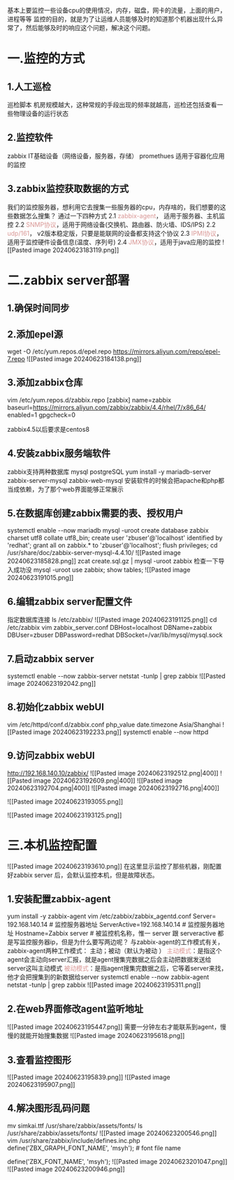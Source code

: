 基本上要监控一些设备cpu的使用情况，内存，磁盘，网卡的流量，上面的用户，进程等等
监控的目的，就是为了让运维人员能够及时的知道那个机器出现什么异常了，然后能够及时的响应这个问题，解决这个问题。

# 一.监控的方式
## 1.人工巡检
巡检脚本
机房规模越大，这种常规的手段出现的频率就越高，巡检还包括查看一些物理设备的运行状态
## 2.监控软件
zabbix 
IT基础设备（网络设备，服务器，存储）
promethues
适用于容器化应用的监控

## 3.zabbix监控获取数据的方式
我们的监控服务器，想利用它去搜集一些服务器的cpu，内存啥的，我们想要的这些数据怎么搜集？
通过一下四种方式
2.1 <font color="#d99694">zabbix-agent</font>， 适用于服务器、主机监控
2.2 <font color="#d99694">SNMP协议</font>，适用于网络设备(交换机、路由器、防火墙、IDS/IPS)
2.2  <font color="#d99694">udp/161</font>， v2版本稳定版，只要是能联网的设备都支持这个协议
2.3 <font color="#d99694">IPMI协议</font>，适用于监控硬件设备信息(温度、序列号)
2.4 <font color="#d99694">JMX协议</font>，适用于java应用的监控
![[Pasted image 20240623183119.png]]


# 二.zabbix server部署

## 1.确保时间同步
## 2.添加epel源
wget -O /etc/yum.repos.d/epel.repo https://mirrors.aliyun.com/repo/epel-7.repo
![[Pasted image 20240623184138.png]]
## 3.添加zabbix仓库
vim /etc/yum.repos.d/zabbix.repo
[zabbix]
name=zabbix
baseurl=https://mirrors.aliyun.com/zabbix/zabbix/4.4/rhel/7/x86_64/
enabled=1
gpgcheck=0

zabbix4.5以后要求是centos8
## 4.安装zabbix服务端软件
zabbix支持两种数据库 mysql postgreSQL
yum install -y mariadb-server zabbix-server-mysql zabbix-web-mysql 
安装软件的时候会把apache和php都当成依赖，为了那个web界面能够正常展示
## 5.在数据库创建zabbix需要的表、授权用户
systemctl enable --now mariadb
mysql -uroot
create database zabbix charset utf8 collate utf8_bin;
create user 'zbuser'@'localhost' identified by 'redhat';
grant all on zabbix.* to 'zbuser'@'localhost';
flush privileges;
cd /usr/share/doc/zabbix-server-mysql-4.4.10/
![[Pasted image 20240623185828.png]]
zcat create.sql.gz | mysql -uroot zabbix
检查一下导入成功没
mysql -uroot
use  zabbix;
show tables;
![[Pasted image 20240623191015.png]]

## 6.编辑zabbix server配置文件
指定数据库连接
ls /etc/zabbix/
![[Pasted image 20240623191125.png]]
cd /etc/zabbix
vim zabbix_server.conf
	DBHost=localhost 
	DBName=zabbix 
	DBUser=zbuser 
	DBPassword=redhat 
	DBSocket=/var/lib/mysql/mysql.sock

## 7.启动zabbix server
systemctl enable --now zabbix-server
netstat -tunlp | grep zabbix
![[Pasted image 20240623192042.png]]
## 8.初始化zabbix webUI
vim /etc/httpd/conf.d/zabbix.conf 
php_value date.timezone Asia/Shanghai
![[Pasted image 20240623192233.png]]
systemctl enable --now httpd
## 9.访问zabbix webUI
http://192.168.140.10/zabbix/
![[Pasted image 20240623192512.png|400]]
![[Pasted image 20240623192609.png|400]]
![[Pasted image 20240623192704.png|400]]
![[Pasted image 20240623192716.png|400]]


![[Pasted image 20240623193055.png]]

![[Pasted image 20240623193125.png]]

# 三.本机监控配置
![[Pasted image 20240623193610.png]]
在这里显示监控了那些机器，刚配置好zabbix server 后，会默认监控本机，但是故障状态。
## 1.安装配置zabbix-agent
yum install -y zabbix-agent 
vim /etc/zabbix/zabbix_agentd.conf 
	Server= 192.168.140.14              # 监控服务器地址
	ServerActive=192.168.140.14    # 监控服务器地址
	Hostname=Zabbix server           # 被监控机名称，惟一
server 跟 serveractive 都是写监控服务器ip，但是为什么要写两边呢？
与zabbix-agent的工作模式有关，zabbix-agent两种工作模式： 主动；被动（默认为被动 ）
<font color="#d99694">主动模式</font>：是指这个agent会主动向server汇报，就是agent搜集完数据之后会主动把数据发送给server这叫主动模式
<font color="#d99694">被动模式</font>：是指agent搜集完数据之后，它等着server来找，他才会把搜集到的新数据给server
systemctl enable --now zabbix-agent
netstat -tunlp | grep zabbix
![[Pasted image 20240623195311.png]]
## 2.在web界面修改agent监听地址
![[Pasted image 20240623195447.png]]
需要一分钟左右才能联系到agent，慢慢的就能开始搜集数据
![[Pasted image 20240623195618.png]]

## 3.查看监控图形
![[Pasted image 20240623195839.png]]
![[Pasted image 20240623195907.png]]

## 4.解决图形乱码问题
mv simkai.ttf /usr/share/zabbix/assets/fonts/
ls /usr/share/zabbix/assets/fonts/
![[Pasted image 20240623200546.png]]
vim /usr/share/zabbix/include/defines.inc.php 
define('ZBX_GRAPH_FONT_NAME',           'msyh'); # font file name

define('ZBX_FONT_NAME', 'msyh');
![[Pasted image 20240623201047.png]]
![[Pasted image 20240623200946.png]]

